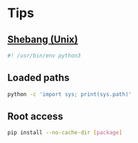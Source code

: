 # Tips

## [Shebang (Unix)](https://en.wikipedia.org/wiki/Shebang_(Unix))

```sh
#! /usr/bin/env python3
```

## Loaded paths

```sh
python -c 'import sys; print(sys.path)'
```

## Root access

```sh
pip install --no-cache-dir [package]
```
